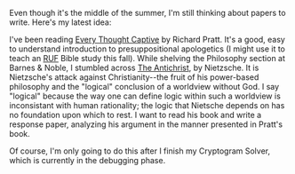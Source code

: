 <p>Even though it's the middle of the summer, I'm still thinking about papers to write.  Here's my latest idea:</p>
<p>I've been reading <a href="http://www.amazon.com/exec/obidos/tg/detail/-/0875523528/qid=1090905591/sr=1-2/ref=sr_1_2/002-4901740-3327214?v=glance&amp;s=books">Every Thought Captive</a> by Richard Pratt.  It's a good, easy to understand introduction to presuppositional apologetics (I might use it to teach an <a href="http://www.uw.ruf.org">RUF</a> Bible study this fall).    While shelving the Philosophy section at Barnes &amp; Noble, I stumbled across <a href="http://www.amazon.com/exec/obidos/tg/detail/-/1573928321/ref=sib_rdr_dp/002-4901740-3327214?%5Fencoding=UTF8&amp;no=283155&amp;me=ATVPDKIKX0DER&amp;st=books">The Antichrist</a>, by Nietzsche.  It is Nietzsche's attack against Christianity--the fruit of his power-based philosophy and the "logical" conclusion of a worldview without God.  I say "logical" because the way one can define logic within such a worldview is inconsistant with human rationality; the logic that Nietsche depends on has no foundation upon which to rest.  I want to read his book and write a response paper, analyzing his argument in the manner presented in Pratt's book.</p>
<p>Of course, I'm only going to do this after I finish my Cryptogram Solver, which is currently in the debugging phase.</p>